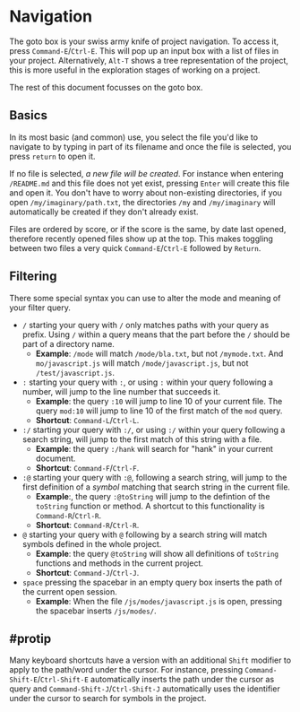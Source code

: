 Navigation
==========

The goto box is your swiss army knife of project navigation. To access it, press
`Command-E`/`Ctrl-E`. This will pop up an input box with a list of files in your
project. Alternatively, `Alt-T` shows a tree representation of the project, this
is more useful in the exploration stages of working on a project.

The rest of this document focusses on the goto box.

Basics
------
In its most basic (and common) use, you select the file you'd like to navigate
to by typing in part of its filename and once the file is selected, you press
`return` to open it.

If no file is selected, _a new file will be created_. For instance when entering
`/README.md` and this file does not yet exist, pressing `Enter` will create this
file and open it. You don't have to worry about non-existing directories, if you
open `/my/imaginary/path.txt`, the directories `/my` and `/my/imaginary` will
automatically be created if they don't already exist.

Files are ordered by score, or if the score is the same, by date last opened,
therefore recently opened files show up at the top. This makes toggling between
two files a very quick `Command-E`/`Ctrl-E` followed by `Return`.

Filtering
---------
There some special syntax you can use to alter the mode and meaning of
your filter query.

* `/` starting your query with `/` only matches paths with your query as
  prefix. Using `/` within a query means that the part before the `/` should be
  part of a directory name.
    * **Example**: `/mode` will match `/mode/bla.txt`,  but not  `/mymode.txt`.
      And `mo/javascript.js` will match `/mode/javascript.js`, but not
      `/test/javascript.js`.
* `:` starting your query with `:`, or using `:` within your query following a
  number, will jump to the line number that succeeds it.
    * **Example**: the query `:10` will jump to line 10 of your current file.
      The query `mod:10` will jump to line 10 of the first match of the `mod`
      query.
    * **Shortcut**: `Command-L`/`Ctrl-L`.
* `:/` starting your query with `:/`, or using `:/` within your query following
  a search string, will jump to the first match of this string with a file.
    * **Example**: the query `:/hank` will search for "hank" in your current
      document.
    * **Shortcut**: `Command-F`/`Ctrl-F`.
* `:@` starting your query with `:@`, following a search string, will jump to
  the first definition of a _symbol_ matching that search string in the current
  file.
    * **Example**:, the query `:@toString` will jump to the defintion of the
      `toString` function or method. A shortcut to this functionality is
      `Command-R`/`Ctrl-R`.
    * **Shortcut**: `Command-R`/`Ctrl-R`.
* `@` starting your query with `@` following by a search string will match
  symbols defined in the whole project.  
    * **Example**: the query `@toString` will show all definitions of `toString`
      functions and methods in the current project.
    * **Shortcut**: `Command-J`/`Ctrl-J`.
* `space` pressing the spacebar in an empty query box inserts the path of the
  current open session.
    * **Example**: When the file `/js/modes/javascript.js` is open, pressing the
      spacebar inserts `/js/modes/`.

#protip
-------

Many keyboard shortcuts have a version with an additional `Shift` modifier to
apply to the path/word under the cursor. For instance, pressing
`Command-Shift-E`/`Ctrl-Shift-E` automatically inserts the path under the
cursor as query and `Command-Shift-J`/`Ctrl-Shift-J` automatically uses the
identifier under the cursor to search for symbols in the project.
